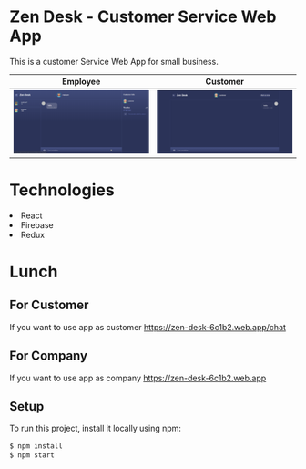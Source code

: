 # Zen Desk - Customer Service Web App

  This is a customer Service Web App for small business. 
  
| Employee     | Customer     |
|--------------|--------------|
| <img src="/employee.png" width="450"> | <img src="/customer.png" width="450"> |

# Technologies
<li>React</li>
<li>Firebase</li>
<li>Redux</li>

# Lunch 
## For Customer
 If you want to use app as customer 
 <a>https://zen-desk-6c1b2.web.app/chat</a>
 
## For Company
 If you want to use app as company 
 <a>https://zen-desk-6c1b2.web.app</a>


## Setup
To run this project, install it locally using npm:

```
$ npm install
$ npm start
```

